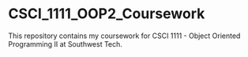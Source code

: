 # CSCI_1111_OOP2_Coursework
This repository contains my coursework for CSCI 1111 - Object Oriented Programming II at Southwest Tech.